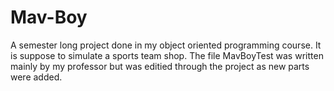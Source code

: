# Mav-Boy
A semester long project done in my object oriented programming course. It is suppose to simulate a sports team shop.
The file MavBoyTest was written mainly by my professor but was editied through the project as new parts were added.
